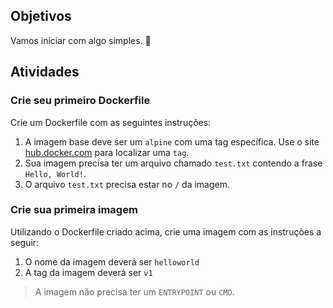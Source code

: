 ## Objetivos

Vamos iniciar com algo simples. :tada:

## Atividades

### Crie seu primeiro Dockerfile
Crie um Dockerfile com as seguintes instruções:
1. A imagem base deve ser um `alpine` com uma tag específica. Use o site [hub.docker.com](https://hub.docker.com/) para localizar uma `tag`.
2. Sua imagem precisa ter um arquivo chamado `test.txt` contendo a frase `Hello, World!`.
3. O arquivo `test.txt` precisa estar no `/` da imagem.

### Crie sua primeira imagem
Utilizando o Dockerfile criado acima, crie uma imagem com as instruções a seguir:
1. O nome da imagem deverá ser `helloworld`
2. A tag da imagem deverá ser `v1`

> A imagem não precisa ter um `ENTRYPOINT` ou `CMD`.

